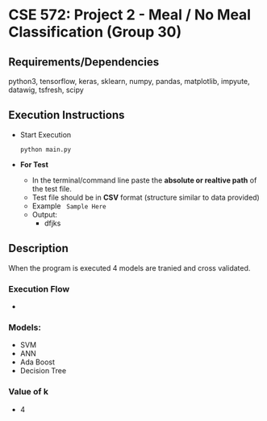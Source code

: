 # CSE 572: Project 2 - Meal / No Meal Classification (Group 30)

## Requirements/Dependencies
python3, tensorflow, keras, sklearn, numpy, pandas, matplotlib, impyute, datawig, tsfresh, scipy

## Execution Instructions
* Start Execution

  ```python main.py```

* **For Test**
  * In the terminal/command line paste the **absolute or realtive path** of the test file.
  * Test file should be in **CSV** format (structure similar to data provided)
  * Example
    ``` Sample Here```
  * Output:
    * dfjks


## Description
When the program is executed 4 models are tranied and cross validated.

### Execution Flow
  *

### Models:
  * SVM
  * ANN
  * Ada Boost
  * Decision Tree
  
### Value of k
  * 4

